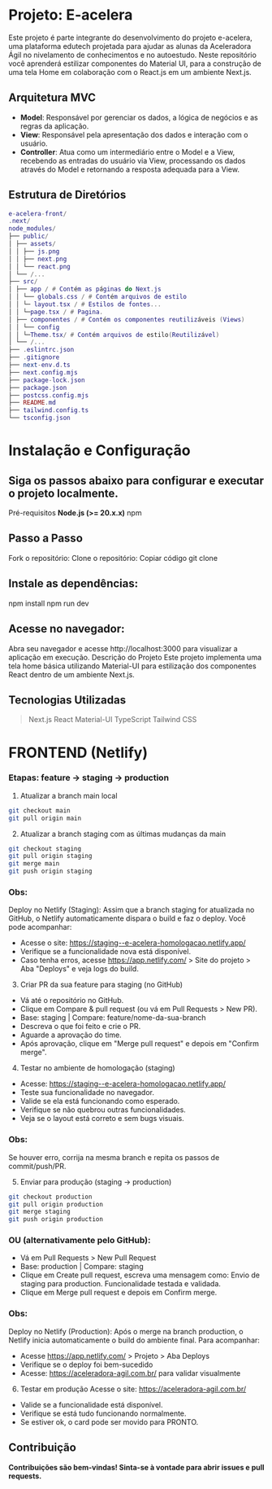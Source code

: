 # Projeto: E-acelera
Este projeto é parte integrante do desenvolvimento do projeto e-acelera, uma plataforma edutech projetada para ajudar as alunas da Aceleradora Ágil no nivelamento de conhecimentos e no autoestudo.
Neste repositório você aprenderá estilizar componentes do Material UI, para a construção de uma tela Home em colaboração com o React.js em um ambiente Next.js.

## Arquitetura MVC

- **Model**: Responsável por gerenciar os dados, a lógica de negócios e as regras da aplicação.
- **View**: Responsável pela apresentação dos dados e interação com o usuário.
- **Controller**: Atua como um intermediário entre o Model e a View, recebendo as entradas do usuário via View, processando os dados através do Model e retornando a resposta adequada para a View.

## Estrutura de Diretórios

```lua
e-acelera-front/
.next/
node_modules/
├── public/
│ ├── assets/
│ │ ├── js.png
│ │ ├── next.png
│ │ └── react.png
│ └── /...
├── src/
│ ├── app / # Contém as páginas do Next.js
│ │ └── globals.css / # Contém arquivos de estilo
│ │ └─ layout.tsx / # Estilos de fontes...
│ │ └─page.tsx / # Pagina.
│ ├── componentes / # Contém os componentes reutilizáveis (Views)
│ │ └── config
│ │ └─Theme.tsx/ # Contém arquivos de estilo(Reutilizável)
│ └── /...
├── .eslintrc.json
├── .gitignore
├── next-env.d.ts
├── next.config.mjs
├── package-lock.json
├── package.json
├── postcss.config.mjs
├── README.md
├── tailwind.config.ts
└── tsconfig.json
```

# Instalação e Configuração
## Siga os passos abaixo para configurar e executar o projeto localmente.
Pré-requisitos
**Node.js (>= 20.x.x)**
npm
## Passo a Passo
Fork o repositório:
Clone o repositório:
Copiar código
git clone <url do repositorio>


## Instale as dependências:
npm install
npm run dev

## Acesse no navegador:
Abra seu navegador e acesse http://localhost:3000 para visualizar a aplicação em execução.
Descrição do Projeto
Este projeto implementa uma tela home básica utilizando Material-UI para estilização dos componentes React dentro de um ambiente Next.js.

## Tecnologias Utilizadas
>Next.js
>React
>Material-UI
>TypeScript
>Tailwind CSS

# FRONTEND (Netlify)
### Etapas: feature → staging → production

1. Atualizar a branch main local
```bash
git checkout main
git pull origin main
```
 2. Atualizar a branch staging com as últimas mudanças da main
 ```bash
git checkout staging
git pull origin staging
git merge main
git push origin staging
```
### Obs: 
Deploy no Netlify (Staging): Assim que a branch staging for atualizada no GitHub, o Netlify automaticamente dispara o build e faz o deploy. Você pode acompanhar:

- Acesse o site: https://staging--e-acelera-homologacao.netlify.app/
- Verifique se a funcionalidade nova está disponível.
- Caso tenha erros, acesse https://app.netlify.com/ > Site do projeto > Aba "Deploys" e veja logs do build.

 3. Criar PR da sua feature para staging (no GitHub)

- Vá até o repositório no GitHub.
- Clique em Compare & pull request (ou vá em Pull Requests > New PR).
- Base: staging | Compare: feature/nome-da-sua-branch
- Descreva o que foi feito e crie o PR.
- Aguarde a aprovação do time.
- Após aprovação, clique em "Merge pull request" e depois em "Confirm merge".

 4. Testar no ambiente de homologação (staging)
- Acesse: https://staging--e-acelera-homologacao.netlify.app/
- Teste sua funcionalidade no navegador.
- Valide se ela está funcionando como esperado.
- Verifique se não quebrou outras funcionalidades.
- Veja se o layout está correto e sem bugs visuais.

### Obs:
Se houver erro, corrija na mesma branch e repita os passos de commit/push/PR.

5. Enviar para produção (staging → production)
```bash
git checkout production
git pull origin production
git merge staging
git push origin production
```
### OU (alternativamente pelo GitHub):

- Vá em Pull Requests > New Pull Request
- Base: production | Compare: staging
- Clique em Create pull request, escreva uma mensagem como:
Envio de staging para production. Funcionalidade testada e validada.
- Clique em Merge pull request e depois em Confirm merge.

### Obs:
Deploy no Netlify (Production): Após o merge na branch production, o Netlify inicia automaticamente o build do ambiente final. Para acompanhar:

- Acesse https://app.netlify.com/ > Projeto > Aba Deploys
- Verifique se o deploy foi bem-sucedido
- Acesse: https://aceleradora-agil.com.br/ para validar visualmente

6. Testar em produção
Acesse o site: https://aceleradora-agil.com.br/
- Valide se a funcionalidade está disponível.
- Verifique se está tudo funcionando normalmente.
- Se estiver ok, o card pode ser movido para PRONTO.

## Contribuição
**Contribuições são bem-vindas! Sinta-se à vontade para abrir issues e pull requests.**
